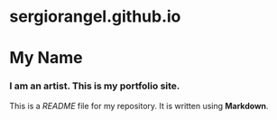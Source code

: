 # sergiorangel.github.io
# My Name

### I am an artist. This is my portfolio site.

This is a *README* file for my repository. It is written using **Markdown**.
